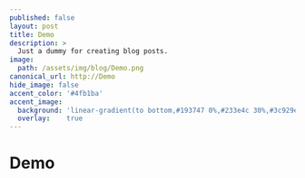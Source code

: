 ```yaml
---
published: false
layout: post
title: Demo
description: >
  Just a dummy for creating blog posts.
image:  
  path: /assets/img/blog/Demo.png
canonical_url: http://Demo
hide_image: false
accent_color: '#4fb1ba'
accent_image:
  background: 'linear-gradient(to bottom,#193747 0%,#233e4c 30%,#3c929e 50%,#d5d5d4 70%,#cdccc8 100%)'
  overlay:    true
---
```


# Demo
